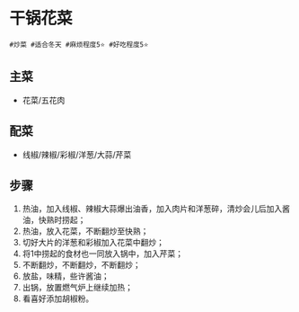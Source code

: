# 干锅花菜

```
#炒菜 #适合冬天 #麻烦程度5⭐️ #好吃程度5⭐️
```

## 主菜

- 花菜/五花肉

## 配菜

- 线椒/辣椒/彩椒/洋葱/大蒜/芹菜

## 步骤

1. 热油，加入线椒、辣椒大蒜爆出油香，加入肉片和洋葱碎，清炒会儿后加入酱油，快熟时捞起；
2. 热油，放入花菜，不断翻炒至快熟；
3. 切好大片的洋葱和彩椒加入花菜中翻炒；
4. 将1中捞起的食材也一同放入锅中，加入芹菜；
5. 不断翻炒，不断翻炒，不断翻炒；
6. 放盐，味精，些许酱油；
7. 出锅，放置燃气炉上继续加热；
8. 看喜好添加胡椒粉。